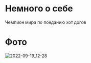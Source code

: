 # Немного о себе
Чемпион мира по поеданию хот догов
# Фото
![2022-09-19_12-28](https://user-images.githubusercontent.com/103954512/190993575-c6ba79cc-5580-400d-a915-232247ab250f.png)
